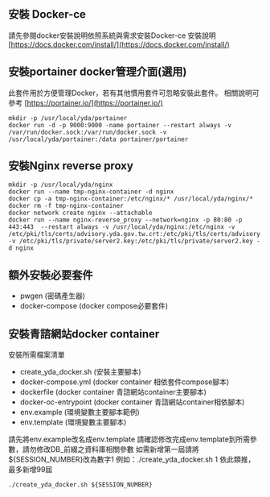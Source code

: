 
## 安裝 Docker-ce
請先參閱docker安裝說明依照系統與需求安裝Docker-ce
安裝說明 [https://docs.docker.com/install/](https://docs.docker.com/install/)


## 安裝portainer docker管理介面(選用)
此套件用於方便管理Docker，若有其他慣用套件可忽略安裝此套件。
相關說明可參考 [https://portainer.io/](https://portainer.io/)
```
mkdir -p /usr/local/yda/portainer
docker run -d -p 9000:9000 -name portainer --restart always -v /var/run/docker.sock:/var/run/docker.sock -v /usr/local/yda/portainer:/data portainer/portainer
```

## 安裝Nginx reverse proxy
```
mkdir -p /usr/local/yda/nginx
docker run --name tmp-nginx-container -d nginx
docker cp -a tmp-nginx-container:/etc/nginx/* /usr/local/yda/nginx/*
docker rm -f tmp-nginx-container
docker network create nginx --attachable
docker run --name nginx-reverse_proxy --network=nginx -p 80:80 -p 443:443  --restart always -v /usr/local/yda/nginx:/etc/nginx -v /etc/pki/tls/certs/advisory.yda.gov.tw.crt:/etc/pki/tls/certs/advisory.yda.gov.tw.crt -v /etc/pki/tls/private/server2.key:/etc/pki/tls/private/server2.key -d nginx
```


## 額外安裝必要套件
 - pwgen (密碼產生器)
 - docker-compose (docker compose必要套件)

## 安裝青諮網站docker container
安裝所需檔案清單

 - create_yda_docker.sh (安裝主要腳本)
 - docker-compose.yml (docker container 相依套件compose腳本)
 - dockerfile (docker container 青諮網站container主要腳本)
 - docker-oc-entrypoint (docker container 青諮網站container相依腳本)
 - env.example (環境變數主要腳本範例)
 - env.template (環境變數主要腳本)

請先將env.example改名成env.template
請確認修改完成env.template到所需參數，請勿修改DB_前綴之資料庫相關參數
如需新增第一屆請將${SESSION_NUMBER}改為數字1
例如：./create_yda_docker.sh 1
依此類推，最多新增99屆
```
./create_yda_docker.sh ${SESSION_NUMBER}
```
